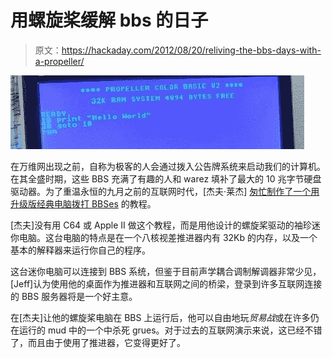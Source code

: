 # 用螺旋桨缓解 bbs 的日子

> 原文：<https://hackaday.com/2012/08/20/reliving-the-bbs-days-with-a-propeller/>

![](img/35140993aca9d36fc072a2a96a2a2cf2.png "bas")

在万维网出现之前，自称为极客的人会通过拨入公告牌系统来启动我们的计算机。在其全盛时期，这些 BBS 充满了有趣的人和 warez 填补了最大的 10 兆字节硬盘驱动器。为了重温永恒的九月之前的互联网时代，[杰夫·莱杰] [匆忙制作了一个用升级版经典电脑拨打 BBSes](http://www.instructables.com/id/Calling-Bulletin-Board-Systems-BBS/) 的教程。

[杰夫]没有用 C64 或 Apple II 做这个教程，而是用他设计的螺旋桨驱动的袖珍迷你电脑。这台电脑的特点是在一个八核视差推进器内有 32Kb 的内存，以及一个基本的解释器来运行你自己的程序。

这台迷你电脑可以连接到 BBS 系统，但鉴于目前声学耦合调制解调器非常少见，[Jeff]认为使用他的桌面作为推进器和互联网之间的桥梁，登录到许多互联网连接的 BBS 服务器将是一个好主意。

在[杰夫]让他的螺旋桨电脑在 BBS 上运行后，他可以自由地玩*贸易战*或在许多仍在运行的 mud 中的一个中杀死 grues。对于过去的互联网演示来说，这已经不错了，而且由于使用了推进器，它变得更好了。